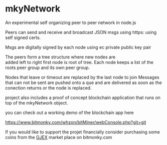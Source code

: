 # mkyNetwork
An experimental self organizing peer to peer network in node.js 

Peers can send and receive and broadcast JSON msgs using https:  using
self signed certs. 

Msgs are digitally signed by each node using ec private public key pair

The peers form a tree structure  where new nodes are  
added left to right first node is root of tree.  Each 
node keeps a list of the roots peer group and its own peer group.
  
Nodes that leave or timeout are replaced by the last node to join
Messages that can not be sent are pushed onto a que and
are delivered as soon as the conection returns or the node 
is replaced.

project also includes a proof of concept blockchain application that runs on top
of the mkyNetwork object.

you can check out a working demo of the blockchain app 
here 

https://www.bitmonky.com/whzon/bitMiner/webConsole.php?git=git

If you would like to support the projet financially consider 
purchasing some coins from the <a href='https://bitmonky.com/whzon/wzApp.php?furl=https://www.bitmonky.com/whzon/gold/mrkViewGJEX.php'>GJEX</a> market place on bitmonky.com
